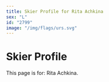 ```yaml
---
title: Skier Profile for Rita Achkina
sex: "L"
id: "2799"
image: "/img/flags/urs.svg" 
---
```


# Skier Profile

This page is for: Rita Achkina.
    